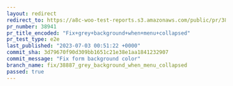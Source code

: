 ```yaml
---
layout: redirect
redirect_to: https://a8c-woo-test-reports.s3.amazonaws.com/public/pr/38941/e2e/index.html
pr_number: 38941
pr_title_encoded: "Fix+grey+background+when+menu+collapsed"
pr_test_type: e2e
last_published: "2023-07-03 00:51:22 +0000"
commit_sha: 3d79670f90d309bb1651c21e38e1aa1841232907
commit_message: "Fix form background color"
branch_name: fix/38887_grey_background_when_menu_collapsed
passed: true
---
```

